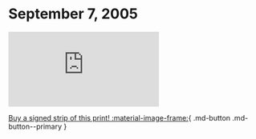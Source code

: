 # September 7, 2005

![](https://www.achewood.com/comic.php?date=09072005)

[Buy a signed strip of this print! :material-image-frame:](https://achewood-holiday-pop-up.myshopify.com/products/strip#09072005){ .md-button .md-button--primary }
